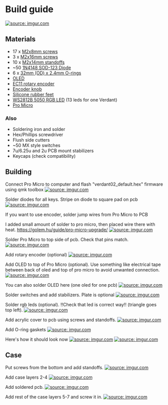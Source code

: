 # Build guide
<a href="https://imgur.com/TLqzrHB"><img src="https://i.imgur.com/TLqzrHB.jpg" title="source: imgur.com" /></a>
## Materials
- 17 x [M2x8mm screws](https://www.aliexpress.com/item/1005002655776515.html)
- 3  x [M2x16mm screws](https://www.aliexpress.com/item/1005002655776515.html)
- 10 x [M2x14mm standoffs](https://www.aliexpress.com/item/1005001478301407.html?spm=a2g0s.9042311.0.0.52114c4dn6suyl)
- ~50 [1N4148 SOD-123 Diode](https://www.aliexpress.com/item/1005002383505485.html)
- 6 x [32mm (OD) x 2.4mm O-rings](https://www.aliexpress.com/item/32908087735.html?spm=a2g0o.order_list.0.0.60cf1802kyAhZY)
- [OLED](https://www.aliexpress.com/item/32896971385.html?spm=a2g0o.order_list.0.0.4c291802RJLFPs)
- [EC11 rotary encoder](https://www.aliexpress.com/item/10000056483250.html?spm=a2g0s.9042311.0.0.52114c4dn6suyl)
- [Encoder knob](https://www.aliexpress.com/item/1005002683252060.html?spm=a2g0o.order_list.0.0.5b901802I6F5Fy)
- [Silicone rubber feet](https://www.aliexpress.com/item/4000439059508.html?spm=a2g0s.9042311.0.0.52114c4dn6suyl)
- [WS2812B 5050 RGB LED](https://www.aliexpress.com/item/1005002653014067.html) (13 leds for one Verdant) 
- [Pro Micro](https://www.aliexpress.com/item/32768308647.html?spm=a2g0o.productlist.0.0.20f5f2022mgoaF)

### Also
- Soldering iron and solder
- Hex/Phillips screwdriver
- Flush side cutters
- ~50 MX style switches
- 7u/6.25u and 2u PCB mount stabilizers
- Keycaps (check compatibility)

## Building

Connect Pro Micro to computer and flash "verdant02_default.hex" firmware using qmk toolbox
<a href="https://imgur.com/jdxeeJ3"><img src="https://i.imgur.com/jdxeeJ3.jpg" title="source: imgur.com" /></a>

Solder diodes for all keys. Stripe on diode to square pad on pcb
<a href="https://imgur.com/MtKJaaT"><img src="https://i.imgur.com/MtKJaaT.jpg" title="source: imgur.com" /></a>

If you want to use encoder, solder jump wires from Pro Micro to PCB

I added small amount of solder to pro micro, then placed wire there with heat.
https://golem.hu/guide/pro-micro-upgrade/
<a href="https://imgur.com/X1dGvDT"><img src="https://i.imgur.com/X1dGvDT.jpg" title="source: imgur.com" /></a>

Solder Pro Micro to top side of pcb. Check that pins match.
<a href="https://imgur.com/q7Z4lCL"><img src="https://i.imgur.com/q7Z4lCL.jpg" title="source: imgur.com" /></a>

Add rotary encoder (optional)
<a href="https://imgur.com/wUKRIoT"><img src="https://i.imgur.com/wUKRIoT.jpg" title="source: imgur.com" /></a>

Add OLED to top of Pro Micro (optional). Use something like electrical tape between back of oled and top of pro micro to avoid unwanted connection.
<a href="https://imgur.com/F4qzcHS"><img src="https://i.imgur.com/F4qzcHS.jpg" title="source: imgur.com" /></a>

You can also solder OLED here (one oled for one pcb)
<a href="https://imgur.com/1wEgQ8r"><img src="https://i.imgur.com/1wEgQ8r.jpg" title="source: imgur.com" /></a>

Solder switches and add stabilizers. Plate is optional
<a href="https://imgur.com/zlWPLtL"><img src="https://i.imgur.com/zlWPLtL.jpg" title="source: imgur.com" /></a>

Solder rgb leds (optional). !!Check that led is correct way!! (triangle goes top left). 
<a href="https://imgur.com/brBb3Zk"><img src="https://i.imgur.com/brBb3Zk.jpg" title="source: imgur.com" /></a>

Add acrylic cover to pcb using screws and standoffs.
<a href="https://imgur.com/zRdwAo9"><img src="https://i.imgur.com/zRdwAo9.jpg" title="source: imgur.com" /></a>

Add O-ring gaskets
<a href="https://imgur.com/kpHrTg5"><img src="https://i.imgur.com/kpHrTg5.jpg" title="source: imgur.com" /></a>

Here's how it should look now
<a href="https://imgur.com/WXYDwvR"><img src="https://i.imgur.com/WXYDwvR.jpg" title="source: imgur.com" /></a>
<a href="https://imgur.com/5AfWyU4"><img src="https://i.imgur.com/5AfWyU4.jpg" title="source: imgur.com" /></a>

## Case

Put screws from the bottom and add standoffs. 
<a href="https://imgur.com/yR1E0yH"><img src="https://i.imgur.com/yR1E0yH.jpg" title="source: imgur.com" /></a>

Add case layers 2-4
<a href="https://imgur.com/j69BH8Q"><img src="https://i.imgur.com/j69BH8Q.jpg" title="source: imgur.com" /></a>

Add soldered pcb.
<a href="https://imgur.com/LDjGZde"><img src="https://i.imgur.com/LDjGZde.jpg" title="source: imgur.com" /></a>

Add rest of the case layers 5-7 and screw it in.
<a href="https://imgur.com/hOjfyCq"><img src="https://i.imgur.com/hOjfyCq.jpg" title="source: imgur.com" /></a>

